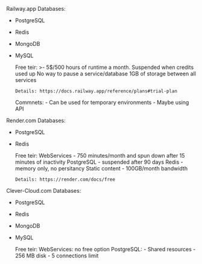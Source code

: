 Railway.app
Databases:
- PostgreSQL
- Redis
- MongoDB
- MySQL

	Free teir: >-
	  5$/500 hours of runtime a month. Suspended when credits used up
	  No way to pause a service/database
	  1GB of storage between all services

	  Details: https://docs.railway.app/reference/plans#trial-plan
	Commnets:
	  - Can be used for temporary environments
	  - Maybe using API


Render.com
Databases:
- PostgreSQL
- Redis

	Free teir:
	  WebServices - 750 minutes/month and spun down after 15 minutes of inactivity
	  PostgreSQL - suspended after 90 days
	  Redis - memory only, no persitancy
	  Static content - 100GB/month bandwidth

	  Details: https://render.com/docs/free
Clever-Cloud.com
Databases:
- PostgreSQL
- Redis
- MongoDB
- MySQL

	Free teir:
	  WebServices: no free option
      PostgreSQL: 
	    - Shared resources
	    - 256 MB disk
	    - 5 connections limit
